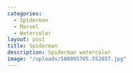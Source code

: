 ```yaml
---
categories:
  - Spiderman
  - Marvel
  - Watercolor
layout: post
title: Spiderman
description: Spiderman watercolor
image: "/uploads/580095705.552857.jpg"
---
```

